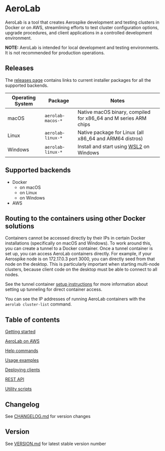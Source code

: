 
# AeroLab

AeroLab is a tool that creates Aerospike development and testing clusters in Docker or on AWS, streamlining efforts to test cluster configuration options, upgrade procedures, and client
applications in a controlled development environment.

**NOTE:** AeroLab is intended for local development and testing environments. It is not recommended for production operations. 

## Releases

The [releases page](https://github.com/aerospike/aerolab/releases) contains links to current installer
packages for all the supported backends.

Operating System | Package | Notes
--- | --- | ---
macOS | `aerolab-macos-*` | Native macOS binary, compiled for x86_64 and M series ARM chips
Linux | `aerolab-linux-*` | Native package for Linux (all x86_64 and ARM64 distros)
Windows | `aerolab-linux-*` | Install and start using [WSL2](https://learn.microsoft.com/en-us/windows/wsl/about) on Windows


## Supported backends

* Docker
  * on macOS
  * on Linux
  * on Windows
* AWS

## Routing to the containers using other Docker solutions

Containers cannot be accessed directly by their IPs in certain Docker installations (specifically on macOS
and Windows). To work around this, you can create a tunnel to a Docker container. Once a tunnel container is set up,
you can access AeroLab containers directly. For example, if your Aerospike node is on 172.17.0.3 port 3000,
you can directly seed from that node on the desktop. This is particularly important when starting multi-node
clusters, because client code on the desktop must be able to connect to all nodes.

See the tunnel container [setup instructions](docs/tunnel-container-setup.md) for more information about
setting up tunneling for direct container access.

You can see the IP addresses of running AeroLab containers with the `aerolab cluster-list` command.

## Table of contents

[Getting started](docs/getting-started.md)

[AeroLab on AWS](docs/aws-setup.md)

[Help commands](docs/usage/help.md)

[Usage examples](docs/usage/index.md)

[Deploying clients](docs/deploy_clients/index.md)

[REST API](docs/rest-api.md)

[Utility scripts](docs/utility_scripts/index.md)

## Changelog

See [CHANGELOG.md](CHANGELOG.md) for version changes

## Version

See [VERSION.md](VERSION.md) for latest stable version number
